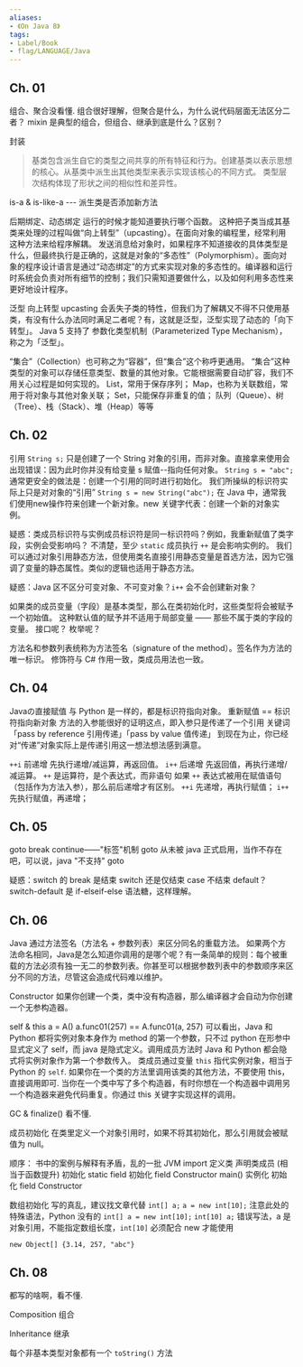 ```yaml
---
aliases:
- 《On Java 8》
tags:
- Label/Book
- flag/LANGUAGE/Java
---
```


## Ch. 01

组合、聚合没看懂.
组合很好理解，但聚合是什么，为什么说代码层面无法区分二者？
mixin 是典型的组合，但组合、继承到底是什么？区别？

封装
> 基类包含派生自它的类型之间共享的所有特征和行为。创建基类以表示思想的核心。从基类中派生出其他类型来表示实现该核心的不同方式。
> 类型层次结构体现了形状之间的相似性和差异性。

is-a & is-like-a --- 派生类是否添加新方法

后期绑定、动态绑定
运行的时候才能知道要执行哪个函数。
这种把子类当成其基类来处理的过程叫做“向上转型”（upcasting）。在面向对象的编程里，经常利用这种方法来给程序解耦。
发送消息给对象时，如果程序不知道接收的具体类型是什么，但最终执行是正确的，这就是对象的“多态性”（Polymorphism）。面向对象的程序设计语言是通过“动态绑定”的方式来实现对象的多态性的。编译器和运行时系统会负责对所有细节的控制；我们只需知道要做什么，以及如何利用多态性来更好地设计程序。


泛型
向上转型 upcasting 会丢失子类的特性，但我们为了解耦又不得不只使用基类，有没有什么办法同时满足二者呢？有，这就是泛型，泛型实现了动态的「向下转型」。
Java 5 支持了 参数化类型机制（Parameterized Type Mechanism），称之为「泛型」。


“集合”（Collection）也可称之为“容器”，但“集合”这个称呼更通用。
“集合”这种类型的对象可以存储任意类型、数量的其他对象。它能根据需要自动扩容，我们不用关心过程是如何实现的。
List，常用于保存序列；
Map，也称为关联数组，常用于将对象与其他对象关联；
Set，只能保存非重复的值；
队列（Queue）、树（Tree）、栈（Stack）、堆（Heap）等等



## Ch. 02

引用
`String s;` 只是创建了一个 String 对象的引用，而非对象。直接拿来使用会出现错误：因为此时你并没有给变量 s 赋值--指向任何对象。
`String s = "abc";` 通常更安全的做法是：创建一个引用的同时进行初始化。
我们所操纵的标识符实际上只是对对象的“引用”
`String s = new String("abc");` 在 Java 中，通常我们使用new操作符来创建一个新对象。new 关键字代表：创建一个新的对象实例。

疑惑：类成员标识符与实例成员标识符是同一标识符吗？例如，我重新赋值了类字段，实例会受影响吗？
不清楚，至少 `static` 成员执行 `++` 是会影响实例的。
我们可以通过对象引用静态方法，但使用类名直接引用静态变量是首选方法，因为它强调了变量的静态属性。类似的逻辑也适用于静态方法。


疑惑：Java 区不区分可变对象、不可变对象？`i++` 会不会创建新对象？




如果类的成员变量（字段）是基本类型，那么在类初始化时，这些类型将会被赋予一个初始值。
这种默认值的赋予并不适用于局部变量 —— 那些不属于类的字段的变量。
接口呢？
枚举呢？


方法名和参数列表统称为方法签名（signature of the method）。签名作为方法的唯一标识。
修饰符与 C# 作用一致，类成员用法也一致。




## Ch. 04

Javaの直接赋值 与 Python 是一样的，都是标识符指向对象。
重新赋值 == 标识符指向新对象
方法的入参能很好的证明这点，即入参只是传递了一个引用
关键词「pass by reference 引用传递」「pass by value 值传递」
到现在为止，你已经对“传递”对象实际上是传递引用这一想法想法感到满意。

`++i` 前递增
      先执行递增/减运算，再返回值。
`i++` 后递增
      先返回值，再执行递增/减运算。
`++` 是运算符，是个表达式，而非语句
如果 `++` 表达式被用在赋值语句（包括作为方法入参），那么前后递增才有区别。
`++i` 先递增，再执行赋值；
`i++` 先执行赋值，再递增；


## Ch. 05

goto break continue——"标签"机制
goto 从未被 java 正式启用，当作不存在吧，可以说，java "不支持" goto

疑惑：switch 的 break 是结束 switch 还是仅结束 case 不结束 default？
switch-default 是 if-elseif-else 语法糖，这样理解。



## Ch. 06

Java 通过方法签名（方法名 + 参数列表）来区分同名的重载方法。
如果两个方法命名相同，Java是怎么知道你调用的是哪个呢？有一条简单的规则：每个被重载的方法必须有独一无二的参数列表。你甚至可以根据参数列表中的参数顺序来区分不同的方法，尽管这会造成代码难以维护。

Constructor
如果你创建一个类，类中没有构造器，那么编译器才会自动为你创建一个无参构造器。

self & this
a = A()
a.func01(257) == A.func01(a, 257)
可以看出，Java 和 Python 都将实例对象本身作为 method 的第一个参数，只不过 python 在形参中显式定义了 self，而 java 是隐式定义。调用成员方法时 Java 和 Python 都会隐式将实例对象作为第一个参数传入。
类成员通过变量 `this` 指代实例对象，相当于 Python 的 `self`.
如果你在一个类的方法里调用该类的其他方法，不要使用 this，直接调用即可.
当你在一个类中写了多个构造器，有时你想在一个构造器中调用另一个构造器来避免代码重复。你通过 this 关键字实现这样的调用。


GC & finalize()
看不懂.


成员初始化
在类里定义一个对象引用时，如果不将其初始化，那么引用就会被赋值为 null。

顺序：    书中的案例与解释有矛盾，乱的一批
JVM
import
定义类
    声明类成员 (相当于函数提升)
    初始化 static field
    初始化 field
    Constructor
main()
    实例化
        初始化 field
        Constructor



数组初始化
写的真乱，建议找文章代替
`int[] a;`
`a = new int[10];`    注意此处的特殊语法，Python 没有的
`int[] a = new int[10];`
`int[10] a;`    错误写法，a 是对象引用，不能指定数组长度，`int[10]` 必须配合 new 才能使用

`new Object[] {3.14, 257, "abc"}`



## Ch. 08

都写的啥啊，看不懂.

Composition 组合


Inheritance 继承

每个非基本类型对象都有一个 `toString()` 方法




